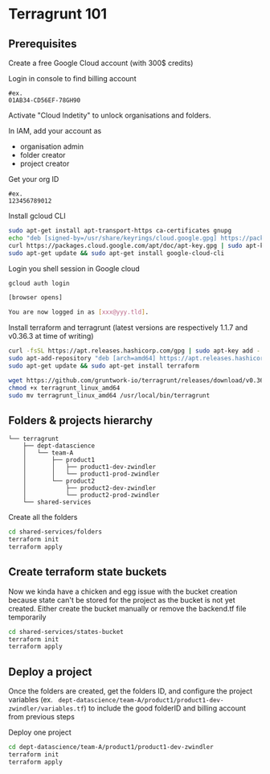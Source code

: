 # Terragrunt 101

## Prerequisites

Create a free Google Cloud account (with 300$ credits)

Login in console to find billing account

```
#ex.
01AB34-CD56EF-78GH90
```

Activate "Cloud Indetity" to unlock organisations and folders. 

In IAM, add your account as 
* organisation admin 
* folder creator
* project creator

Get your org ID

```
#ex.
123456789012
```

Install gcloud CLI

```bash
sudo apt-get install apt-transport-https ca-certificates gnupg
echo "deb [signed-by=/usr/share/keyrings/cloud.google.gpg] https://packages.cloud.google.com/apt cloud-sdk main" | sudo tee -a /etc/apt/sources.list.d/google-cloud-sdk.list
curl https://packages.cloud.google.com/apt/doc/apt-key.gpg | sudo apt-key --keyring /usr/share/keyrings/cloud.google.gpg add -
sudo apt-get update && sudo apt-get install google-cloud-cli
```

Login you shell session in Google cloud

```bash
gcloud auth login

[browser opens]

You are now logged in as [xxx@yyy.tld].
```

Install terraform and terragrunt (latest versions are respectively 1.1.7 and v0.36.3 at time of writing)

```bash
curl -fsSL https://apt.releases.hashicorp.com/gpg | sudo apt-key add -
sudo apt-add-repository "deb [arch=amd64] https://apt.releases.hashicorp.com $(lsb_release -cs) main"
sudo apt-get update && sudo apt-get install terraform

wget https://github.com/gruntwork-io/terragrunt/releases/download/v0.36.3/terragrunt_linux_amd64
chmod +x terragrunt_linux_amd64
sudo mv terragrunt_linux_amd64 /usr/local/bin/terragrunt
```

## Folders & projects hierarchy

```
└── terragrunt
    ├── dept-datascience
    │   └── team-A
    │       ├── product1
    │       │   ├── product1-dev-zwindler
    │       │   └── product1-prod-zwindler
    │       └── product2
    │           ├── product2-dev-zwindler
    │           └── product2-prod-zwindler
    └── shared-services
```

Create all the folders

```bash
cd shared-services/folders
terraform init
terraform apply
```

## Create terraform state buckets

Now we kinda have a chicken and egg issue with the bucket creation because state can't be stored for the project as the bucket is not yet created. Either create the bucket manually or remove the backend.tf file temporarily

```bash
cd shared-services/states-bucket
terraform init
terraform apply
```

## Deploy a project

Once the folders are created, get the folders ID, and configure the project variables (ex. ` dept-datascience/team-A/product1/product1-dev-zwindler/variables.tf`) to include the good folderID and billing account from previous steps

Deploy one project

```bash
cd dept-datascience/team-A/product1/product1-dev-zwindler
terraform init
terraform apply
```